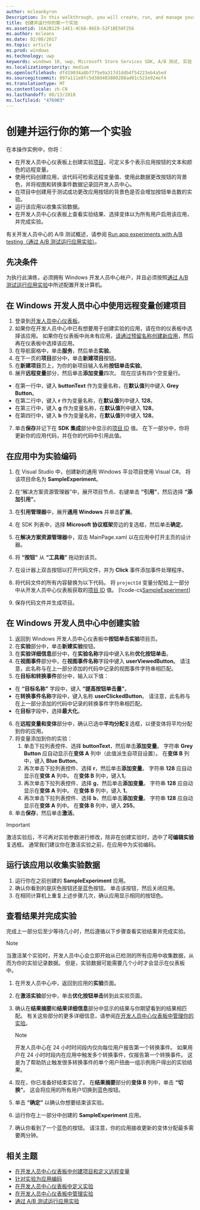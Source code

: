 ```yaml
---
author: mcleanbyron
Description: In this walkthrough, you will create, run, and manage your first experiment with A/B testing.
title: 创建并运行你的第一个实验
ms.assetid: 16A2B129-14E1-4C68-86E8-52F1BE58F256
ms.author: mcleans
ms.date: 02/08/2017
ms.topic: article
ms.prod: windows
ms.technology: uwp
keywords: windows 10, uwp, Microsoft Store Services SDK, A/B 测试, 实验
ms.localizationpriority: medium
ms.openlocfilehash: dfd19034a8bf775e9a317d1ddb4f54223eb4a5ed
ms.sourcegitcommit: 897a111e8fc5d38d483800288ad01c523e924ef4
ms.translationtype: MT
ms.contentlocale: zh-CN
ms.lasthandoff: 08/13/2018
ms.locfileid: "476903"
---
```

# <a name="create-and-run-your-first-experiment"></a>创建并运行你的第一个实验

在本操作实例中，你将：
* 在开发人员中心仪表板上创建实验[项目](run-app-experiments-with-a-b-testing.md#terms)，可定义多个表示应用按钮的文本和颜色的远程变量。
* 使用代码创建应用，该代码可检索远程变量值、使用此数据更改按钮的背景色，并将视图和转换事件数据记录回开发人员中心。
* 在项目中创建用于测试成功更改应用按钮的背景色是否会增加按钮单击数的实验。
* 运行该应用以收集实验数据。
* 在开发人员中心仪表板上查看实验结果、选择变体以为所有用户启用该应用，并完成实验。

有关开发人员中心的 A/B 测试概述，请参阅 [Run app experiments with A/B testing（通过 A/B 测试运行应用实验）](run-app-experiments-with-a-b-testing.md)。

## <a name="prerequisites"></a>先决条件

为执行此演练，必须拥有 Windows 开发人员中心帐户，并且必须按照[通过 A/B 测试运行应用实验](run-app-experiments-with-a-b-testing.md)中所述配置开发计算机。

## <a name="create-a-project-with-remote-variables-in-windows-dev-center"></a>在 Windows 开发人员中心中使用远程变量创建项目

1. 登录到[开发人员中心仪表板](https://dev.windows.com/overview)。
2. 如果你在开发人员中心中已有想要用于创建实验的应用，请在你的仪表板中选择该应用。 如果你在仪表板中尚未有应用，[请通过预留名称创建新应用](../publish/create-your-app-by-reserving-a-name.md)，然后再在仪表板中选择该应用。
3. 在导航窗格中，单击**服务**，然后单击**实验**。
4. 在下一页的**项目**部分中，单击**新建项目**按钮。
5. 在**新建项目**页上，为你的新项目输入名称**按钮单击实验**。
6. 展开**远程变量**部分，然后单击**添加变量**四次。 现在应该有四个空变量行。
  * 在第一行中，键入 **buttonText** 作为变量名称，在**默认值**列中键入 **Grey Button**。
  * 在第二行中，键入 **r** 作为变量名称，在**默认值**列中键入 **128**。
  * 在第三行中，键入 **g** 作为变量名称，在**默认值**列中键入 **128**。
  * 在第四行中，键入 **b** 作为变量名称，在**默认值**列中键入 **128**。
7. 单击**保存**并记下在 **SDK 集成**部分中显示的[项目 ID](run-app-experiments-with-a-b-testing.md#terms) 值。 在下一部分中，你将更新你的应用代码，并在你的代码中引用此值。

## <a name="code-the-experiment-in-your-app"></a>在应用中为实验编码

1. 在 Visual Studio 中，创建新的通用 Windows 平台项目使用 Visual C#。 将该项目命名为 **SampleExperiment**。
2. 在“解决方案资源管理器”中，展开项目节点、右键单击 **“引用”**，然后选择 **“添加引用”**。
3. 在**引用管理器**中，展开**通用 Windows** 并单击**扩展**。
4. 在 SDK 列表中，选择 **Microsoft 协议框架**旁边的复选框，然后单击**确定**。
5. 在**解决方案资源管理器**中，双击 MainPage.xaml 以在应用中打开主页的设计器。
6. 将 **“按钮”** 从 **“工具箱”** 拖动到该页。
7. 在设计器上双击按钮以打开代码文件，并为 **Click** 事件添加事件处理程序。  
8. 将代码文件的所有内容替换为以下代码。 将 ```projectId``` 变量分配给上一部分中从开发人员中心仪表板获取的[项目 ID](run-app-experiments-with-a-b-testing.md#terms) 值。
    [!code-cs[SampleExperiment](./code/StoreSDKSamples/cs/ExperimentPage.xaml.cs#SampleExperiment)]

9. 保存代码文件并生成项目。

## <a name="create-the-experiment-in-windows-dev-center"></a>在 Windows 开发人员中心中创建实验

1. 返回到 Windows 开发人员中心仪表板中**按钮单击实验**项目页。
2. 在**实验**部分中，单击**新建实验**按钮。
3. 在**实验详细信息**部分中，在**实验名称**字段中键入名称**优化按钮单击**。
4. 在**视图事件**部分中，在**视图事件名称**字段中键入 **userViewedButton**。 请注意，此名称与在上一部分添加的代码中记录的视图事件字符串相匹配。
5. 在**目标和转换事件**部分中，输入以下值：
  * 在 **“目标名称”** 字段中，键入 **“提高按钮单击量”**。
  * 在**转换事件名称**字段中，键入名称 **userClickedButton**。 请注意，此名称与在上一部分添加的代码中记录的转换事件字符串相匹配。
  * 在**目标**字段中，选择**最大化**。
6. 在**远程变量和变体**部分中，确认已选中**平均分配**复选框，以便变体将平均分配到你的应用。
7. 将变量添加到你的实验：
    1. 单击下拉列表控件、选择 **buttonText**，然后单击**添加变量**。 字符串 **Grey Button** 应自动显示在**变体 A** 列中（此值派生自项目设置）。 在**变体 B** 列中，键入 **Blue Button**。
    2. 再次单击下拉列表控件、选择 **r**，然后单击**添加变量**。 字符串 **128** 应自动显示在**变体 A** 列中。 在**变体 B** 列中，键入**1**。
    3. 再次单击下拉列表控件、选择 **g**，然后单击**添加变量**。 字符串 **128** 应自动显示在**变体 A** 列中。 在**变体 B** 列中，键入 **1**。  
    4. 再次单击下拉列表控件、选择 **b**，然后单击**添加变量**。 字符串 **128** 应自动显示在**变体 A** 列中。 在**变体 B** 列中，键入 **255**。  
8. 单击**保存**，然后单击**激活**。

> [!IMPORTANT]
> 激活实验后，不可再对实验参数进行修改，除非在创建实验时，选中了**可编辑实验**复选框。 通常我们建议你在激活实验之前，在应用中为实验编码。

## <a name="run-the-app-to-gather-experiment-data"></a>运行该应用以收集实验数据

1. 运行你在之前创建的 **SampleExperiment** 应用。
2. 确认你看到的是灰色按钮还是蓝色按钮。 单击该按钮，然后关闭应用。
3. 在相同计算机上重复上述步骤几次，确认应用显示相同的按钮色。

## <a name="review-the-results-and-complete-the-experiment"></a>查看结果并完成实验

完成上一部分后至少等待几小时，然后遵循以下步骤查看实验结果并完成实验。

> [!NOTE]
> 当激活某个实验时，开发人员中心会立即开始从已检测的所有应用中收集数据，从而为你的实验记录数据。 但是，实验数据可能需要几个小时才会显示在仪表板中。

1. 在开发人员中心中，返回到应用的**实验**页面。
2. 在**激活实验**部分中，单击**优化按钮单击**转到此实验页面。
3. 确认在**结果摘要**和**结果详细信息**部分中显示的结果与你期望看到的结果相匹配。 有关这些部分的更多详细信息，请参阅[在开发人员中心仪表板中管理你的实验](manage-your-experiment.md#review-the-results-of-your-experiment)。
    > [!NOTE]
    > 开发人员中心在 24 小时时间段内仅向每位用户报告第一个转换事件。 如果用户在 24 小时时段内在应用中触发多个转换事件，仅报告第一个转换事件。 这是为了帮助防止触发很多转换事件的单个用户扭曲一组示例用户得出的实验结果。

4. 现在，你已准备好结束实验了。 在**结果摘要**部分的**变体 B** 列中，单击 **“切换”**。 这会将应用的所有用户切换到蓝色按钮。
5. 单击 **“确定”** 以确认你想要结束该实验。
6. 运行你在上一部分中创建的 **SampleExperiment** 应用。
7. 确认你看到了一个蓝色的按钮。 请注意，你的应用接收更新的变体分配最多需要两分钟。

## <a name="related-topics"></a>相关主题

* [在开发人员中心仪表板中创建项目和定义远程变量](create-a-project-and-define-remote-variables-in-the-dev-center-dashboard.md)
* [针对实验为应用编码](code-your-experiment-in-your-app.md)
* [在开发人员中心仪表板中定义实验](define-your-experiment-in-the-dev-center-dashboard.md)
* [在开发人员中心仪表板中管理实验](manage-your-experiment.md)
* [通过 A/B 测试运行应用实验](run-app-experiments-with-a-b-testing.md)
